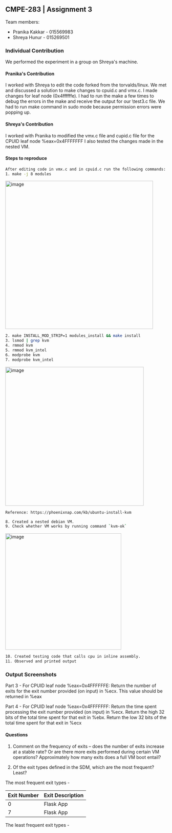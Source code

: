 ## CMPE-283 | Assignment 3

Team members: 
- Pranika Kakkar - 015569983
- Shreya Hunur - 015269501

### Individual Contribution

We performed the experiment in a group on Shreya's machine.

#### Pranika's Contribution
I worked with Shreya to edit the code forked from the torvalds/linux. We met and discussed a solution to make changes to cpuid.c and vmx.c. I made changes for leaf node (0x4ffffffe). I had to run the make a few times to debug the errors in the make and receive the output for our \test3.c file. We had to run make command in sudo mode because permission errors were popping up. 

#### Shreya's Contribution
I worked with Pranika to modified the vmx.c file and cupid.c file for the CPUID leaf node %eax=0x4FFFFFFF
I also tested the changes made in the nested VM.



#### Steps to reproduce
``` bash
After editing code in vmx.c and in cpuid.c run the following commands: 
1. make -j 8 modules
```
<img width="461" alt="image" src="https://user-images.githubusercontent.com/64269342/205554792-f58a90c3-e9e4-4a98-91c9-951d64dbfd5c.png">

``` bash
2. make INSTALL_MOD_STRIP=1 modules_install && make install
3. lsmod | grep kvm
4. rmmod kvm
5. rmmod kvm_intel
6. modprobe kvm
7. modprobe kvm_intel
```

<img width="432" alt="image" src="https://user-images.githubusercontent.com/64269342/205554813-7405eeef-392d-47d0-9fe6-eef5951c8988.png">

``` bash
Reference: https://phoenixnap.com/kb/ubuntu-install-kvm 

8. Created a nested debian VM.
9. Check whether VM works by running command `kvm-ok`
```

<img width="362" alt="image" src="https://user-images.githubusercontent.com/64269342/205554861-f2941eb1-c400-484c-a0f6-20e8be58a304.png">

``` bash
10. Created testing code that calls cpu in inline assembly.
11. Observed and printed output
```

### Output Screenshots

Part 3 - For CPUID leaf node %eax=0x4FFFFFFE: Return the number of exits for the exit number provided (on input) in %ecx. This value should be returned in %eax 

Part 4 - For CPUID leaf node %eax=0x4FFFFFFF: Return the time spent processing the exit number provided (on input) in %ecx. Return the high 32 bits of the total time spent for that exit in %ebx. Return the low 32 bits of the total time spent for that exit in %ecx

#### Questions 

1. Comment on the frequency of exits – does the number of exits increase at a stable rate? Or are there 
more exits performed during certain VM operations? Approximately how many exits does a full VM 
boot entail?

2. Of the exit types defined in the SDM, which are the most frequent? Least?

The most frequent exit types -

|Exit Number     |  Exit Description | 
|---------|------------------|
|0 |  Flask App |
|7|  Flask App |

The least frequent exit types - 


